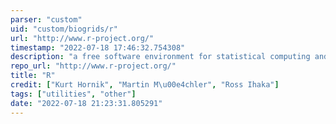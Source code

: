 ```yaml
---
parser: "custom"
uid: "custom/biogrids/r"
url: "http://www.r-project.org/"
timestamp: "2022-07-18 17:46:32.754308"
description: "a free software environment for statistical computing and graphics."
repo_url: "http://www.r-project.org/"
title: "R"
credit: ["Kurt Hornik", "Martin M\u00e4chler", "Ross Ihaka"]
tags: ["utilities", "other"]
date: "2022-07-18 21:23:31.805291"
---
```

